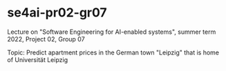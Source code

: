 # se4ai-pr02-gr07
Lecture on "Software Engineering for AI-enabled systems", summer term 2022, Project 02, Group 07

Topic: Predict apartment prices in the German town "Leipzig" that is home of Universität Leipzig
